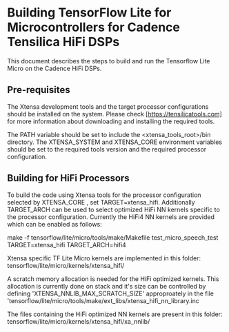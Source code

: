 # Building TensorFlow Lite for Microcontrollers for Cadence Tensilica HiFi DSPs

This document describes the steps to build and run the Tensorflow Lite Micro on
the Cadence HiFi DSPs.

## Pre-requisites

The Xtensa development tools and the target processor configurations should be
installed on the system. Please check [https://tensilicatools.com] for more
information about downloading and installing the required tools.

The PATH variable should be set to include the <xtensa_tools_root>/bin
directory. The XTENSA_SYSTEM and XTENSA_CORE environment variables should be set
to the required tools version and the required processor configuration.

## Building for HiFi Processors

To build the code using Xtensa tools for the processor configuration selected by
XTENSA_CORE , set TARGET=xtensa_hifi. Additionally TARGET_ARCH can be used to
select optimized HiFi NN kernels specific to the processor configuration.
Currently the HiFi4 NN kernels are provided which can be enabled as follows:

make -f tensorflow/lite/micro/tools/make/Makefile test_micro_speech_test
TARGET=xtensa_hifi TARGET_ARCH=hifi4

Xtensa specific TF Lite Micro kernels are implemented in this folder:
tensorflow/lite/micro/kernels/xtensa_hifi/

A scratch memory allocation is needed for the HiFi optimized kernels. This
allocation is currently done on stack and it's size can be controlled by
defining 'XTENSA_NNLIB_MAX_SCRATCH_SIZE' approproately in the file
'tensorflow/lite/micro/tools/make/ext_libs/xtensa_hifi_nn_library.inc

The files containing the HiFi optimized NN kernels are present in this folder:
tensorflow/lite/micro/kernels/xtensa_hifi/xa_nnlib/
